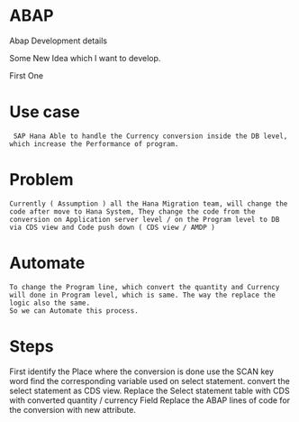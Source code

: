 # ABAP
Abap Development details

Some New Idea which I want to develop.

First One
# Use case
     SAP Hana Able to handle the Currency conversion inside the DB level, which increase the Performance of program.
# Problem
    Currently ( Assumption ) all the Hana Migration team, will change the code after move to Hana System, They change the code from the conversion on Application server level / on the Program level to DB via CDS view and Code push down ( CDS view / AMDP )
    
# Automate
    To change the Program line, which convert the quantity and Currency will done in Program level, which is same. The way the replace the logic also the same. 
    So we can Automate this process.
    
# Steps
   First identify the Place where the conversion is done use the SCAN key word
   find the corresponding variable used on select statement.
   convert the select statement as CDS view.
   Replace the Select statement table with CDS with converted quantity / currency Field
   Replace the ABAP lines of code for the conversion with new attribute.
    

